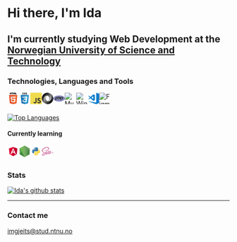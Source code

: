 # Hi there, I'm Ida

## I'm currently studying Web Development at the [Norwegian University of Science and Technology](https://www.ntnu.edu/)

### Technologies, Languages and Tools

<img align="left" alt="HTML5" height="26" width="26px" src="https://raw.githubusercontent.com/github/explore/80688e429a7d4ef2fca1e82350fe8e3517d3494d/topics/html/html.png" />
<img align="left" alt="CSS3" height="26" width="26px" src="https://raw.githubusercontent.com/github/explore/80688e429a7d4ef2fca1e82350fe8e3517d3494d/topics/css/css.png" />
<img align="left" alt="JavaScript" height="26" width="26px" src="https://raw.githubusercontent.com/github/explore/80688e429a7d4ef2fca1e82350fe8e3517d3494d/topics/javascript/javascript.png" />
<img align="left" alt="JSON" height="26" width="26px" src="https://raw.githubusercontent.com/github/explore/80688e429a7d4ef2fca1e82350fe8e3517d3494d/topics/json/json.png" />
<img align="left" alt="PHP" height="26" width="26px" src="https://raw.githubusercontent.com/github/explore/ccc16358ac4530c6a69b1b80c7223cd2744dea83/topics/php/php.png" />
<img align="left" alt="MySQL" height="26" width="26" src="https://pngimg.com/uploads/mysql/mysql_PNG23.png" />
<img align="left" alt="Windows 10" height="26" width="26" src="https://upload.wikimedia.org/wikipedia/commons/thumb/3/34/Windows_logo_-_2012_derivative.svg/1024px-Windows_logo_-_2012_derivative.svg.png" />
<img align="left" alt="Visual Studio Code" width="26px" src="https://raw.githubusercontent.com/github/explore/80688e429a7d4ef2fca1e82350fe8e3517d3494d/topics/visual-studio-code/visual-studio-code.png" /> 
<img align="left" alt="Figma" height="26" width="26px" src="https://cdn.worldvectorlogo.com/logos/figma-1.svg" /> 

<br /><br />

[![Top Languages](https://github-readme-stats-beryl-psi.vercel.app/api/top-langs/?username=imgjeits&layout=compact&theme=radical&langs_count=4)](https://github.com/imgjeits/github-readme-stats)

#### Currently learning

<img align="left" alt="Angular" height="26" width="26px" src="https://raw.githubusercontent.com/github/explore/80688e429a7d4ef2fca1e82350fe8e3517d3494d/topics/angular/angular.png" />
<img align="left" alt="Node.js" height="26" width="26px" src="https://raw.githubusercontent.com/github/explore/80688e429a7d4ef2fca1e82350fe8e3517d3494d/topics/nodejs/nodejs.png" />
<img align="left" alt="Python" height="26" width="26px" src="https://raw.githubusercontent.com/github/explore/80688e429a7d4ef2fca1e82350fe8e3517d3494d/topics/python/python.png" />
<img align="left" alt="Sass" height="26" width="26px" src="https://raw.githubusercontent.com/github/explore/80688e429a7d4ef2fca1e82350fe8e3517d3494d/topics/sass/sass.png" />

<br /><br />

### Stats

[![Ida's github stats](https://github-readme-stats-beryl-psi.vercel.app/api?username=imgjeits&count_private=true&show_icons=true&hide=stars&theme=radical)](https://github.com/imgjeits/github-readme-stats) 

---

### Contact me

<imgjeits@stud.ntnu.no>

